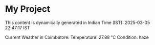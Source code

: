 # My Project

This content is dynamically generated in Indian Time (IST): 2025-03-05 22:47:17 IST


Current Weather in Coimbatore:
Temperature: 27.88 °C
Condition: haze
